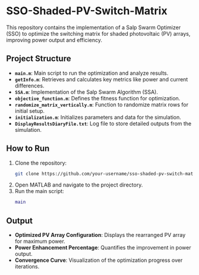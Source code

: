 # SSO-Shaded-PV-Switch-Matrix

This repository contains the implementation of a Salp Swarm Optimizer (SSO) to optimize the switching matrix for shaded photovoltaic (PV) arrays, improving power output and efficiency.

## Project Structure
- **`main.m`**: Main script to run the optimization and analyze results.
- **`getInfo.m`**: Retrieves and calculates key metrics like power and current differences.
- **`SSA.m`**: Implementation of the Salp Swarm Algorithm (SSA).
- **`objective_function.m`**: Defines the fitness function for optimization.
- **`randomize_matrix_vertically.m`**: Function to randomize matrix rows for initial setup.
- **`initialization.m`**: Initializes parameters and data for the simulation.
- **`DisplayResultsDiaryFile.txt`**: Log file to store detailed outputs from the simulation.

## How to Run
1. Clone the repository:
   ```bash
   git clone https://github.com/your-username/sso-shaded-pv-switch-matrix.git
   ```
2. Open MATLAB and navigate to the project directory.
3. Run the main script:
   ```matlab
   main
   ```

## Output
- **Optimized PV Array Configuration**: Displays the rearranged PV array for maximum power.
- **Power Enhancement Percentage**: Quantifies the improvement in power output.
- **Convergence Curve**: Visualization of the optimization progress over iterations.



